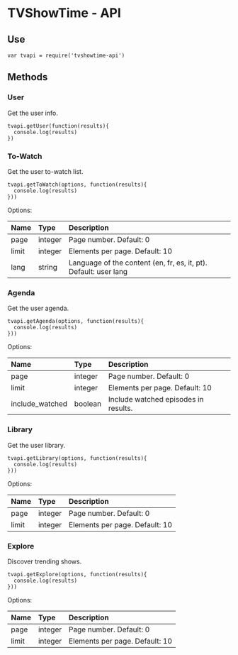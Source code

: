 # TVShowTime - API

## Use

    var tvapi = require('tvshowtime-api')

## Methods

### User
Get the user info.

    tvapi.getUser(function(results){
      console.log(results)
    })

### To-Watch
Get the user to-watch list.

    tvapi.getToWatch(options, function(results){
      console.log(results)
    }))

Options:

| Name | Type | Description |
|:----|:------|:-------------|
| page	|integer	|Page number. Default: 0|
| limit |integer	|Elements per page. Default: 10|
| lang	|string	|Language of the content (en, fr, es, it, pt). Default: user lang|

### Agenda
Get the user agenda.

    tvapi.getAgenda(options, function(results){
      console.log(results)
    }))

Options:

| Name | Type | Description |
|:----|:------|:-------------|
| page	|integer	|Page number. Default: 0|
| limit |integer	|Elements per page. Default: 10|
|include_watched | boolean | Include watched episodes in results. |

### Library
Get the user library.

    tvapi.getLibrary(options, function(results){
      console.log(results)
    }))

Options:

| Name | Type | Description |
|:----|:------|:-------------|
| page	|integer	|Page number. Default: 0|
| limit |integer	|Elements per page. Default: 10|

### Explore
Discover trending shows.

    tvapi.getExplore(options, function(results){
      console.log(results)
    }))

Options:

| Name | Type | Description |
|:----|:------|:-------------|
| page	|integer	|Page number. Default: 0|
| limit |integer	|Elements per page. Default: 10|

